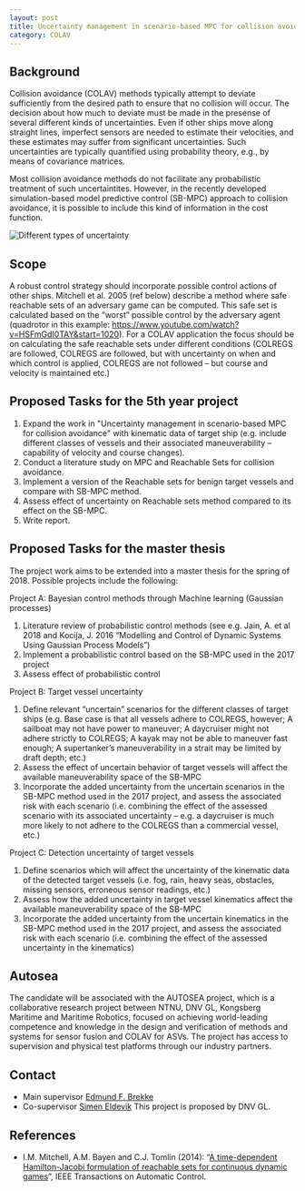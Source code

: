 ```yaml
---
layout: post
title: Uncertainty management in scenario-based MPC for collision avoidance
category: COLAV
---
```

## Background
Collision avoidance (COLAV) methods typically attempt to deviate sufficiently from the desired path to ensure that no collision will occur. The decision about how much to deviate must be made in the presense of several different kinds of uncertainties. Even if other ships move along straight lines, imperfect sensors are needed to estimate their velocities, and these estimates may suffer from significant uncertainties. Such uncertainties are typically quantified using probability theory, e.g., by means of covariance matrices.

Most collision avoidance methods do not facilitate any probabilistic treatment of such uncertaintites. However, in the recently developed simulation-based model predictive control (SB-MPC) approach to collision avoidance, it is possible to include this kind of information in the cost function. 

![Different types of uncertainty]({{site.url}}/assets/uncertainties.png)

## Scope

A robust control strategy should incorporate possible control actions of other ships. Mitchell et al. 2005 (ref below) describe a method where safe reachable sets of an adversary game can be computed. This safe set is calculated based on the “worst” possible control by the adversary agent (quadrotor in this example: <a href="https://www.youtube.com/watch?v=HSFmGdI0TAY&start=1020">https://www.youtube.com/watch?v=HSFmGdI0TAY&start=1020</a>). For a COLAV application the focus should be on calculating the safe reachable sets under different conditions (COLREGS are followed, COLREGS are followed, but with uncertainty on when and which control is applied, COLREGS are not followed – but course and velocity is maintained etc.)

## Proposed Tasks for the 5th year project

1. Expand the work in "Uncertainty management in scenario-based MPC for collision avoidance" with kinematic data of target ship (e.g. include different classes of vessels and their associated maneuverability – capability of velocity and course changes).
2. Conduct a literature study on MPC and Reachable Sets for collision avoidance.
3. Implement a version of the Reachable sets for benign target vessels and compare with SB-MPC method.
4. Assess effect of uncertainty on Reachable sets method compared to its effect on the SB-MPC.
5. Write report. 

## Proposed Tasks for the master thesis

The project work aims to be extended into a master thesis for the spring of 2018.  Possible projects include the following:

Project A: Bayesian control methods through Machine learning (Gaussian processes)
1. Literature review of probabilistic control methods (see e.g. Jain, A. et al 2018 and Kocija, J. 2016 “Modelling and Control of Dynamic Systems Using Gaussian Process Models”)
2. Implement a probabilistic control based on the SB-MPC used in the 2017 project
3. Assess effect of probabilistic control

Project B: Target vessel uncertainty
1. Define relevant “uncertain” scenarios for the different classes of target ships (e.g. Base case is that all vessels adhere to COLREGS, however; A sailboat may not have power to maneuver; A daycruiser might not adhere strictly to COLREGS; A kayak may not be able to maneuver fast enough; A supertanker’s maneuverability in a strait may be limited by draft depth; etc.)
2. Assess the effect of uncertain behavior of target vessels will affect the available maneuverability space of the SB-MPC
3. Incorporate the added uncertainty from the uncertain scenarios in the SB-MPC method used in the 2017 project, and assess the associated risk with each scenario (i.e. combining the effect of the assessed scenario with its associated uncertainty – e.g. a daycruiser is much more likely to not adhere to the COLREGS than a commercial vessel, etc.)

Project C: Detection uncertainty of target vessels
1. Define scenarios which will affect the uncertainty of the kinematic data of the detected target vessels (i.e. fog, rain, heavy seas, obstacles, missing sensors, erroneous sensor readings, etc.)
2. Assess how the added uncertainty in target vessel kinematics affect the available maneuverability space of the SB-MPC
3. Incorporate the added uncertainty from the uncertain kinematics in the SB-MPC method used in the 2017 project, and assess the associated risk with each scenario (i.e. combining the effect of the assessed uncertainty in the kinematics)

## Autosea
The candidate will be associated with the AUTOSEA project, which is a collaborative research project between NTNU, DNV GL, Kongsberg Maritime and Maritime Robotics, focused on achieving world-leading competence and knowledge in the design and verification of methods and systems for sensor fusion and COLAV for ASVs. The project has access to supervision and physical test platforms through our industry partners.

## Contact
* Main supervisor [Edmund F. Brekke](http://www.ntnu.no/ansatte/edmundfo)
* Co-supervisor [Simen Eldevik](Simen.Eldevik@dnvgl.com)
This project is proposed by DNV GL.

## References

* I.M. Mitchell, A.M. Bayen and C.J. Tomlin (2014): “[A time-dependent Hamilton-Jacobi formulation of reachable sets for continuous dynamic games](https://ieeexplore.ieee.org/document/1463302/)”, IEEE Transactions on Automatic Control.
